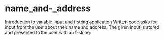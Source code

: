 # name_and-_address
Introduction to variable input and f string application
Written code asks for input from the user about their name and address. The given input is stored and presented to the user with an f-string.

